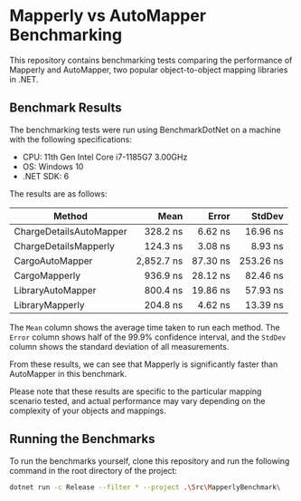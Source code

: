 # Mapperly vs AutoMapper Benchmarking

This repository contains benchmarking tests comparing the performance of Mapperly and AutoMapper, two popular object-to-object mapping libraries in .NET.

## Benchmark Results

The benchmarking tests were run using BenchmarkDotNet on a machine with the following specifications:

- CPU: 11th Gen Intel Core i7-1185G7 3.00GHz
- OS: Windows 10
- .NET SDK: 6

The results are as follows:

|                  Method |       Mean |    Error |    StdDev |
|------------------------ |-----------:|---------:|----------:|
| ChargeDetailsAutoMapper |   328.2 ns |  6.62 ns |  16.96 ns |
|   ChargeDetailsMapperly |   124.3 ns |  3.08 ns |   8.93 ns |
|         CargoAutoMapper | 2,852.7 ns | 87.30 ns | 253.26 ns |
|           CargoMapperly |   936.9 ns | 28.12 ns |  82.46 ns |
|       LibraryAutoMapper |   800.4 ns | 19.86 ns |  57.93 ns |
|         LibraryMapperly |   204.8 ns |  4.62 ns |  13.39 ns |

The `Mean` column shows the average time taken to run each method. The `Error` column shows half of the 99.9% confidence interval, and the `StdDev` column shows the standard deviation of all measurements.

From these results, we can see that Mapperly is significantly faster than AutoMapper in this benchmark.

Please note that these results are specific to the particular mapping scenario tested, and actual performance may vary depending on the complexity of your objects and mappings.

## Running the Benchmarks

To run the benchmarks yourself, clone this repository and run the following command in the root directory of the project:

```bash
dotnet run -c Release --filter * --project .\Src\MapperlyBenchmark\
